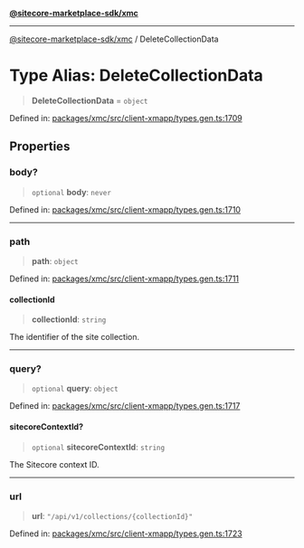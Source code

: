 [**@sitecore-marketplace-sdk/xmc**](../README.md)

***

[@sitecore-marketplace-sdk/xmc](../README.md) / DeleteCollectionData

# Type Alias: DeleteCollectionData

> **DeleteCollectionData** = `object`

Defined in: [packages/xmc/src/client-xmapp/types.gen.ts:1709](https://github.com/Sitecore/sitecore-marketplace-sdk/blob/af886e6134b8d1079ef5b8ef70b7eb2f1d9c8aeb/packages/xmc/src/client-xmapp/types.gen.ts#L1709)

## Properties

### body?

> `optional` **body**: `never`

Defined in: [packages/xmc/src/client-xmapp/types.gen.ts:1710](https://github.com/Sitecore/sitecore-marketplace-sdk/blob/af886e6134b8d1079ef5b8ef70b7eb2f1d9c8aeb/packages/xmc/src/client-xmapp/types.gen.ts#L1710)

***

### path

> **path**: `object`

Defined in: [packages/xmc/src/client-xmapp/types.gen.ts:1711](https://github.com/Sitecore/sitecore-marketplace-sdk/blob/af886e6134b8d1079ef5b8ef70b7eb2f1d9c8aeb/packages/xmc/src/client-xmapp/types.gen.ts#L1711)

#### collectionId

> **collectionId**: `string`

The identifier of the site collection.

***

### query?

> `optional` **query**: `object`

Defined in: [packages/xmc/src/client-xmapp/types.gen.ts:1717](https://github.com/Sitecore/sitecore-marketplace-sdk/blob/af886e6134b8d1079ef5b8ef70b7eb2f1d9c8aeb/packages/xmc/src/client-xmapp/types.gen.ts#L1717)

#### sitecoreContextId?

> `optional` **sitecoreContextId**: `string`

The Sitecore context ID.

***

### url

> **url**: `"/api/v1/collections/{collectionId}"`

Defined in: [packages/xmc/src/client-xmapp/types.gen.ts:1723](https://github.com/Sitecore/sitecore-marketplace-sdk/blob/af886e6134b8d1079ef5b8ef70b7eb2f1d9c8aeb/packages/xmc/src/client-xmapp/types.gen.ts#L1723)
